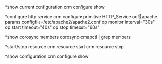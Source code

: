 *show current configuration
crm configure show 

*configure http service
crm configure primitive HTTP_Service ocf:heartbeat:apache params configfile=/etc/apache2/apache2.conf op monitor interval="30s" op start timeout="40s" op stop timeout="60s"

*show corosync members
corosync-cmapctl | grep members 

*start/stop resource
crm resource start <resource name>
crm resource stop <resource name>

*show configuration
crm configure show